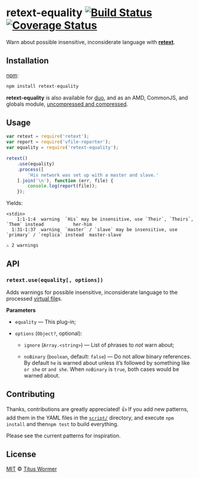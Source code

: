 # retext-equality [![Build Status][travis-badge]][travis] [![Coverage Status][coverage-badge]][coverage]

Warn about possible insensitive, inconsiderate language with
[**retext**][retext].

## Installation

[npm][npm-install]:

```bash
npm install retext-equality
```

**retext-equality** is also available for [duo][], and as an AMD, CommonJS,
and globals module, [uncompressed and compressed][releases].

## Usage

```js
var retext = require('retext');
var report = require('vfile-reporter');
var equality = require('retext-equality');

retext()
    .use(equality)
    .process([
        'His network was set up with a master and slave.'
    ].join('\n'), function (err, file) {
        console.log(report(file));
    });
```

Yields:

```text
<stdin>
    1:1-1:4  warning  `His` may be insensitive, use `Their`, `Theirs`, `Them` instead           her-him
  1:31-1:37  warning  `master` / `slave` may be insensitive, use `primary` / `replica` instead  master-slave

⚠ 2 warnings
```

## API

### `retext.use(equality[, options])`

Adds warnings for possible insensitive, inconsiderate language to the
processed [virtual file][vfile]s.

**Parameters**

*   `equality` — This plug-in;

*   `options` (`Object?`, optional):

    *   `ignore` (`Array.<string>`)
        — List of phrases to _not_ warn about;

    *   `noBinary` (`boolean`, default: `false`)
        — Do not allow binary references. By default `he` is warned
        about unless it’s followed by something like `or she` or `and she`.
        When `noBinary` is `true`, both cases would be warned about.

## Contributing

Thanks, contributions are greatly appreciated! :+1:
If you add new patterns, add them in the YAML files in
the [`script/`][script] directory, and execute `npm install` and
then`npm test` to build everything.

Please see the current patterns for inspiration.

## License

[MIT][license] © [Titus Wormer][home]

<!-- Definitions -->

[travis-badge]: https://img.shields.io/travis/wooorm/retext-equality.svg

[travis]: https://travis-ci.org/wooorm/retext-equality

[coverage-badge]: https://img.shields.io/codecov/c/github/wooorm/retext-equality.svg

[coverage]: https://codecov.io/github/wooorm/retext-equality

[npm-install]: https://docs.npmjs.com/cli/install

[duo]: http://duojs.org/#getting-started

[releases]: https://github.com/wooorm/retext-equality/releases

[license]: LICENSE

[script]: script

[home]: http://wooorm.com

[retext]: https://github.com/wooorm/retext

[vfile]: https://github.com/wooorm/vfile
